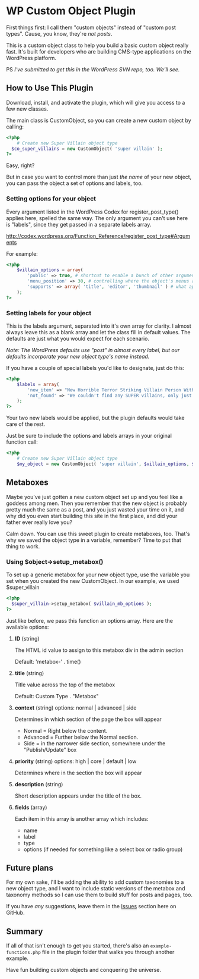# WP Custom Object Plugin

First things first: I call them "custom objects" instead of "custom post types". Cause, you know, they're _not posts_.

This is a custom object class to help you build a basic custom object really fast. It's built for developers who are building CMS-type applications on the WordPress platform.

PS _I've submitted to get this in the WordPress SVN repo, too. We'll see._

## How to Use This Plugin

Download, install, and activate the plugin, which will give you access to a few new classes.

The main class is CustomObject, so you can create a new custom object by calling:

```php
<?php
	# Create new Super Villain object type
  $co_super_villains = new CustomObject( 'super villain' );
?>
```

Easy, right?

But in case you want to control more than just _the name_ of your new object, you can pass the object a set of options and labels, too.

### Setting options for your object

Every argument listed in the WordPress Codex for register_post_type() applies here, spelled the same way. The only argument you can't use here is "labels", since they get passed in a separate labels array.

http://codex.wordpress.org/Function_Reference/register_post_type#Arguments

For example:

```php
<?php
	$villain_options = array(
		'public' => true, # shortcut to enable a bunch of other arguments for public object types
		'menu_position' => 30, # controlling where the object's menus appear in the Admin Menu
		'supports' => array( 'title', 'editor', 'thumbnail' ) # what appears on the new/edit page
	);
?>
```

### Setting labels for your object

This is the labels argument, separated into it's own array for clarity. I almost always leave this as a blank array and let the class fill in default values. The defaults are just what you would expect for each scenario.

_Note: The WordPress defaults use "post" in almost every label, but our defaults incorporate your new object type's name instead._

If you have a couple of special labels you'd like to designate, just do this:

```php
<?php
	$labels = array(
		'new_item' => "New Horrible Terror Striking Villain Person With Evil Moustache",
		'not_found' => "We couldn't find any SUPER villains, only just regular villains"
	);
?>
```

Your two new labels would be applied, but the plugin defaults would take care of the rest.

Just be sure to include the options and labels arrays in your original function call:
  
```php
<?php
	# Create new Super Villain object type
	$my_object = new CustomObject( 'super villain', $villain_options, $villain_labels );
```

## Metaboxes

Maybe you've just gotten a new custom object set up and you feel like a goddess among men. Then you remember that the new object is probably pretty much the same as a post, and you just wasted your time on it, and why did you even start building this site in the first place, and did your father ever really love you?

Calm down. You can use this sweet plugin to create metaboxes, too. That's why we saved the object type in a variable, remember? Time to put that thing to work.

### Using $object->setup_metabox()

To set up a generic metabox for your new object type, use the variable you set when you created the new CustomObject. In our example, we used $super_villain

```php
<?php 
  $super_villain->setup_metabox( $villain_mb_options ); 
?>
```

Just like before, we pass this function an options array. Here are the available options:

1. **ID** (string)

    The HTML id value to assign to this metabox div in the admin section
    
    Default: 'metabox-' . time()

1. **title** (string)

    Title value across the top of the metabox
    
    Default: Custom Type . "Metabox"

1. **context** (string)
options: normal | advanced | side

    Determines in which section of the page the box will appear

    * Normal = Right below the content.
    * Advanced = Further below the Normal section.
    * Side = in the narrower side section, somewhere under the "Publish/Update" box

1. **priority** (string)
options: high | core | default | low

    Determines where in the section the box will appear

1. **description** (string)

    Short description appears under the title of the box.

1. **fields** (array)

    Each item in this array is another array which includes:

    * name
    * label
    * type
    * options (if needed for something like a select box or radio group)

## Future plans

For my own sake, I'll be adding the ability to add custom taxonomies to a new object type, and I want to include static versions of the metabox and taxonomy methods so I can use them to build stuff for posts and pages, too.

If you have _any_ suggestions, leave them in the [Issues](/issues/) section here on GitHub.

## Summary

If all of that isn't enough to get you started, there's also an ```example-functions.php``` file in the plugin folder that walks you through another example.

Have fun building custom objects and conquering the universe.
